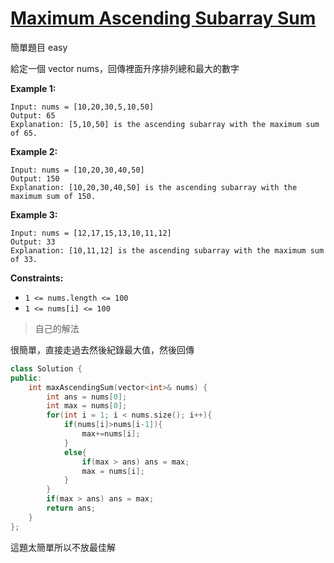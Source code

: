 # [Maximum Ascending Subarray Sum](https://leetcode.com/problems/maximum-ascending-subarray-sum/)

簡單題目 easy

給定一個 vector nums，回傳裡面升序排列總和最大的數字

**Example 1:**

```
Input: nums = [10,20,30,5,10,50]
Output: 65
Explanation: [5,10,50] is the ascending subarray with the maximum sum of 65.
```

**Example 2:**

```
Input: nums = [10,20,30,40,50]
Output: 150
Explanation: [10,20,30,40,50] is the ascending subarray with the maximum sum of 150.
```

**Example 3:**

```
Input: nums = [12,17,15,13,10,11,12]
Output: 33
Explanation: [10,11,12] is the ascending subarray with the maximum sum of 33.
```

 

**Constraints:**

- `1 <= nums.length <= 100`
- `1 <= nums[i] <= 100`



> 自己的解法

很簡單，直接走過去然後紀錄最大值，然後回傳

```c++
class Solution {
public:
    int maxAscendingSum(vector<int>& nums) {
        int ans = nums[0];
        int max = nums[0];
        for(int i = 1; i < nums.size(); i++){
            if(nums[i]>nums[i-1]){
                max+=nums[i];
            }
            else{
                if(max > ans) ans = max;
                max = nums[i];
            }
        }
        if(max > ans) ans = max;
        return ans;
    }
};
```

這題太簡單所以不放最佳解